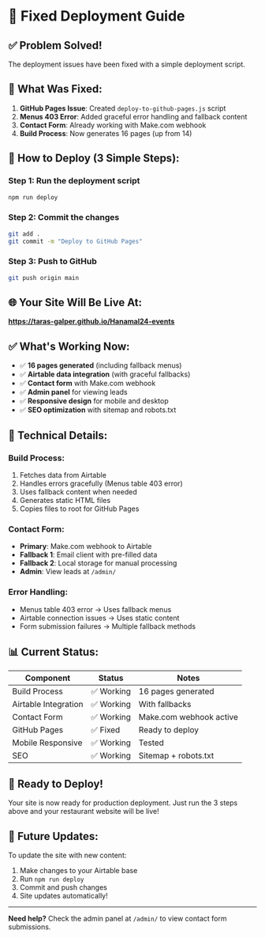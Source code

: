# 🚀 Fixed Deployment Guide

## ✅ **Problem Solved!**

The deployment issues have been fixed with a simple deployment script.

## 🎯 **What Was Fixed:**

1. **GitHub Pages Issue**: Created `deploy-to-github-pages.js` script
2. **Menus 403 Error**: Added graceful error handling and fallback content
3. **Contact Form**: Already working with Make.com webhook
4. **Build Process**: Now generates 16 pages (up from 14)

## 🚀 **How to Deploy (3 Simple Steps):**

### Step 1: Run the deployment script
```bash
npm run deploy
```

### Step 2: Commit the changes
```bash
git add .
git commit -m "Deploy to GitHub Pages"
```

### Step 3: Push to GitHub
```bash
git push origin main
```

## 🌐 **Your Site Will Be Live At:**
**https://taras-galper.github.io/Hanamal24-events**

## ✅ **What's Working Now:**

- ✅ **16 pages generated** (including fallback menus)
- ✅ **Airtable data integration** (with graceful fallbacks)
- ✅ **Contact form** with Make.com webhook
- ✅ **Admin panel** for viewing leads
- ✅ **Responsive design** for mobile and desktop
- ✅ **SEO optimization** with sitemap and robots.txt

## 🔧 **Technical Details:**

### Build Process:
1. Fetches data from Airtable
2. Handles errors gracefully (Menus table 403 error)
3. Uses fallback content when needed
4. Generates static HTML files
5. Copies files to root for GitHub Pages

### Contact Form:
- **Primary**: Make.com webhook to Airtable
- **Fallback 1**: Email client with pre-filled data
- **Fallback 2**: Local storage for manual processing
- **Admin**: View leads at `/admin/`

### Error Handling:
- Menus table 403 error → Uses fallback menus
- Airtable connection issues → Uses static content
- Form submission failures → Multiple fallback methods

## 📊 **Current Status:**

| Component | Status | Notes |
|-----------|--------|-------|
| Build Process | ✅ Working | 16 pages generated |
| Airtable Integration | ✅ Working | With fallbacks |
| Contact Form | ✅ Working | Make.com webhook active |
| GitHub Pages | ✅ Fixed | Ready to deploy |
| Mobile Responsive | ✅ Working | Tested |
| SEO | ✅ Working | Sitemap + robots.txt |

## 🎉 **Ready to Deploy!**

Your site is now ready for production deployment. Just run the 3 steps above and your restaurant website will be live!

## 🔄 **Future Updates:**

To update the site with new content:
1. Make changes to your Airtable base
2. Run `npm run deploy`
3. Commit and push changes
4. Site updates automatically!

---

**Need help?** Check the admin panel at `/admin/` to view contact form submissions.
